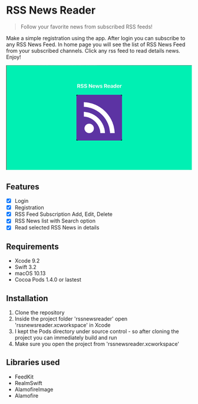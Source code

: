 # RSS News Reader
> Follow your favorite news from subscribed RSS feeds!

Make a simple registration using the app. After login you can subscribe to any RSS News Feed.
In home page you will see the list of RSS News Feed from your subscribed channels.
Click any rss feed to read details news. Enjoy!

![](header.png)

## Features

- [x] Login
- [x] Registration
- [x] RSS Feed Subscription Add, Edit, Delete
- [x] RSS News list with Search option
- [x] Read selected RSS News in details

## Requirements

- Xcode 9.2
- Swift 3.2
- macOS 10.13
- Cocoa Pods 1.4.0 or lastest

## Installation

1. Clone the repository
2. Inside the project folder 'rssnewsreader' open 'rssnewsreader.xcworkspace' in Xcode
3. I kept the Pods directory under source control - so after cloning the project you can immediately build and run
4. Make sure you open the project from 'rssnewsreader.xcworkspace'

## Libraries used

- FeedKit
- RealmSwift
- AlamofireImage
- Alamofire
